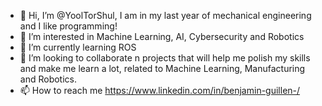 - 👋 Hi, I’m @YoolTorShul, I am in my last year of mechanical engineering and I like programming!
- 👀 I’m interested in Machine Learning, AI, Cybersecurity and Robotics
- 🌱 I’m currently learning ROS
- 💞️ I’m looking to collaborate n projects that will help me polish my skills and make me learn a lot, related to Machine Learning, Manufacturing and Robotics.
- 📫 How to reach me https://www.linkedin.com/in/benjamin-guillen-/

<!---
YoolTorShul/YoolTorShul is a ✨ special ✨ repository because its `README.md` (this file) appears on your GitHub profile.
You can click the Preview link to take a look at your changes.
--->

